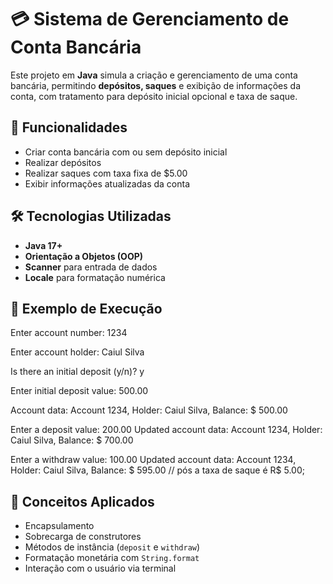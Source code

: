 # 💳 Sistema de Gerenciamento de Conta Bancária

Este projeto em **Java** simula a criação e gerenciamento de uma conta bancária, permitindo **depósitos, saques** e exibição de informações da conta, com tratamento para depósito inicial opcional e taxa de saque.

## 🚀 Funcionalidades

- Criar conta bancária com ou sem depósito inicial
- Realizar depósitos
- Realizar saques com taxa fixa de $5.00
- Exibir informações atualizadas da conta

## 🛠️ Tecnologias Utilizadas

- **Java 17+**
- **Orientação a Objetos (OOP)**
- **Scanner** para entrada de dados
- **Locale** para formatação numérica

## 📌 Exemplo de Execução

Enter account number: 1234

Enter account holder: Caiul Silva

Is there an initial deposit (y/n)? y

Enter initial deposit value: 500.00

Account data:
Account 1234, Holder: Caiul Silva, Balance: $ 500.00

Enter a deposit value: 200.00
Updated account data:
Account 1234, Holder: Caiul Silva, Balance: $ 700.00

Enter a withdraw value: 100.00
Updated account data:
Account 1234, Holder: Caiul Silva, Balance: $ 595.00 // pós a taxa de saque é R$ 5.00;


## 📖 Conceitos Aplicados

- Encapsulamento
- Sobrecarga de construtores
- Métodos de instância (`deposit` e `withdraw`)
- Formatação monetária com `String.format`
- Interação com o usuário via terminal